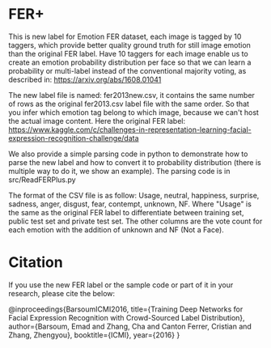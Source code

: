 # FER+
This is new label for Emotion FER dataset, each image is tagged by 10 taggers, which provide better quality ground truth for still image emotion than the original FER label. Have 10 taggers for each image enable us to create an emotion probability distribution per face so that we can learn a probability or multi-label instead of the conventional majority voting, as described in: https://arxiv.org/abs/1608.01041

The new label file is named: fer2013new.csv, it contains the same number of rows as the original fer2013.csv label file with the same order. So that you infer which emotion tag belong to which image, because we can't host the actual image content. Here the original FER label: https://www.kaggle.com/c/challenges-in-representation-learning-facial-expression-recognition-challenge/data

We also provide a simple parsing code in python to demonstrate how to parse the new label and how to convert it to probability distribution (there is multiple way to do it, we show an example). The parsing code is in src/ReadFERPlus.py

The format of the CSV file is as follow: Usage,	neutral,	happiness,	surprise,	sadness,	anger,	disgust,	fear,	contempt,	unknown,	NF. Where "Usage" is the same as the original FER label to differentiate between training set, public test set and private test set. The other columns are the vote count for each emotion with the addition of unknown and NF (Not a Face).

# Citation
If you use the new FER label or the sample code or part of it in your research, please cite the below:

@inproceedings{BarsoumICMI2016,
  title={Training Deep Networks for Facial Expression Recognition with Crowd-Sourced Label Distribution},
  author={Barsoum, Emad and Zhang, Cha and Canton Ferrer, Cristian and Zhang, Zhengyou},
  booktitle={ICMI},
  year={2016}
}
